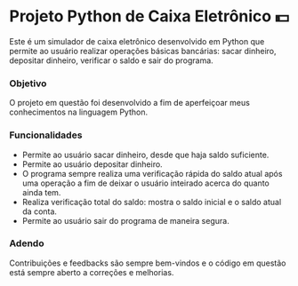# Projeto Python de Caixa Eletrônico 💵
Este é um simulador de caixa eletrônico desenvolvido em Python que permite ao usuário realizar operações básicas bancárias: sacar dinheiro, depositar dinheiro, verificar o saldo e sair do programa. 

 ### Objetivo
 O projeto em questão foi desenvolvido a fim de aperfeiçoar meus conhecimentos na linguagem Python.

 ### Funcionalidades
   - Permite ao usuário sacar dinheiro, desde que haja saldo suficiente. 
   - Permite ao usuário depositar dinheiro.
   - O programa sempre realiza uma verificação rápida do saldo atual após uma operação a fim de deixar o usuário inteirado
     acerca do quanto ainda tem.
   - Realiza verificação total do saldo: mostra o saldo inicial e o saldo atual da conta.
   - Permite ao usuário sair do programa de maneira segura.

 ### Adendo 
 Contribuições e feedbacks são sempre bem-vindos e o código em questão está sempre aberto a correções e melhorias.

